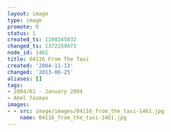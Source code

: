 ```yaml
---
layout: image
type: image
promote: 0
status: 1
created_ts: 1100345032
changed_ts: 1372159473
node_id: 1461
title: 04116 From The Taxi
created: '2004-11-13'
changed: '2013-06-25'
aliases: []
tags:
- 2004/01 - January 2004
- Abel Tasman
images:
- - src: image/images/04116_from_the_taxi-1461.jpg
    name: 04116_from_the_taxi-1461.jpg
---
```


